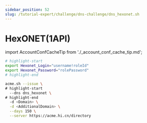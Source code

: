 ```yaml
---
sidebar_position: 52
slug: /tutorial-expert/challenge/dns-challenge/dns_hexonet.sh
---
```


# HexONET(1API)

import AccountConfCacheTip from './_account_conf_cache_tip.md';

<AccountConfCacheTip />

```bash
# highlight-start
export Hexonet_Login="username!roleId"
export Hexonet_Password="rolePassword"
# highlight-end

acme.sh --issue \
# highlight-start
  --dns dns_hexonet \
# highlight-end
  -d <Domain> \
  -d <AdditionalDomain> \
  --days 150 \
  --server https://acme.hi.cn/directory
```